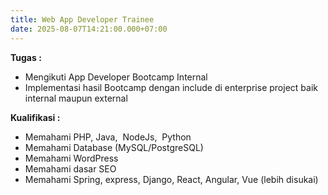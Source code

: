 ```yaml
---
title: Web App Developer Trainee
date: 2025-08-07T14:21:00.000+07:00
---
```

**Tugas :**

* Mengikuti App Developer Bootcamp Internal
* Implementasi hasil Bootcamp dengan include di enterprise project baik internal maupun external



**Kualifikasi :**

* Memahami PHP, Java,  NodeJs,  Python
* Memahami Database (MySQL/PostgreSQL)
* Memahami WordPress
* Memahami dasar SEO
* Memahami Spring, express, Django, React, Angular, Vue (lebih disukai)
